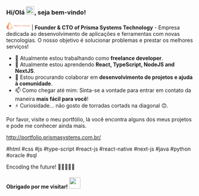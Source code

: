 ### Hi/Olá <img src="https://raw.githubusercontent.com/kaueMarques/kaueMarques/master/hi.gif" width="22" height="22" />, seja bem-vindo!

<img src="https://raw.githubusercontent.com/adairjuneoaf/adairjuneoaf/main/logo_vetores.png" width="64" /> | **Founder & CTO of Prisma Systems Technology** - Empresa dedicada ao desenvolvimento de aplicações e ferramentas com novas tecnologias. O nosso objetivo é solucionar problemas e prestar os melhores serviços!

- 🔭 Atualmente estou trabalhando como **freelance developer**.
- 🌱 Atualmente estou aprendendo **React, TypeScript, NodeJS and NextJS**.
- 👯 Estou procurando colaborar em **desenvolvimento de projetos e ajuda à comunidade**.
- 📫 Como chegar até mim: Sinta-se a vontade para entrar em contato da maneira **mais fácil para você**!
- ⚡ Curiosidade... não gosto de torradas cortads na diagonal 🙃.

Por favor, visite o meu portfólio, lá você encontra alguns dos meus projetos e pode me conhecer ainda mais.

http://portfolio.prismasystems.com.br/

#html #css #js #type-script #react-js #react-native #next-js #java #python #oracle #sql

Encoding the future! 🤘🏻👨🏻‍💻

#### Obrigado por me visitar! <img src="https://media.giphy.com/media/vFKqnCdLPNOKc/giphy.gif" width="30" height="30" />
